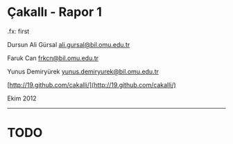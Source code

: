 # Çakallı - Rapor 1

.fx: first

Dursun Ali Gürsal <ali.gursal@bil.omu.edu.tr>

Faruk Can <frkcn@bil.omu.edu.tr>

Yunus Demiryürek <yunus.demiryurek@bil.omu.edu.tr>

[http://19.github.com/cakalli/](http://19.github.com/cakalli/)

Ekim 2012

---

# TODO
